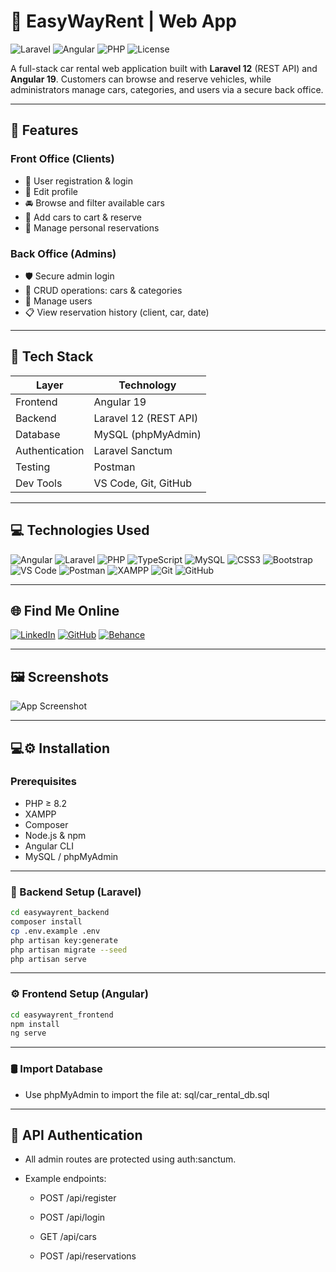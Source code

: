 # 🚗 EasyWayRent | Web App

![Laravel](https://img.shields.io/badge/Laravel-v12-red?style=flat-square&logo=laravel)
![Angular](https://img.shields.io/badge/Angular-v19-DD0031?style=flat-square&logo=angular)
![PHP](https://img.shields.io/badge/Angular-v19-DD0031?style=flat-square&logo=php)
![License](https://img.shields.io/badge/license-MIT-blue.svg?style=flat-square)

A full-stack car rental web application built with **Laravel 12** (REST API) and **Angular 19**. Customers can browse and reserve vehicles, while administrators manage cars, categories, and users via a secure back office.

---

## 🌟 Features

### Front Office (Clients)
- 🔐 User registration & login
- 🪪 Edit profile
- 🚘 Browse and filter available cars
- 🛒 Add cars to cart & reserve
- 📆 Manage personal reservations

### Back Office (Admins)
- 🛡️ Secure admin login
- 📁 CRUD operations: cars & categories
- 👤 Manage users
- 📋 View reservation history (client, car, date)

---

## 🧰 Tech Stack

| Layer         | Technology              |
|---------------|--------------------------|
| Frontend      | Angular 19               |
| Backend       | Laravel 12 (REST API)    |
| Database      | MySQL (phpMyAdmin)       |
| Authentication| Laravel Sanctum          |
| Testing       | Postman  |
| Dev Tools     | VS Code, Git, GitHub     |

---

## 💻 Technologies Used

![Angular](https://img.shields.io/badge/Angular-DD0031?style=for-the-badge&logo=angular&logoColor=white)
![Laravel](https://img.shields.io/badge/Laravel-F55247?style=for-the-badge&logo=laravel&logoColor=white)
![PHP](https://img.shields.io/badge/PHP-8892BF?style=for-the-badge&logo=php&logoColor=white)
![TypeScript](https://img.shields.io/badge/TypeScript-3178C6?style=for-the-badge&logo=typescript&logoColor=white)
![MySQL](https://img.shields.io/badge/MySQL-00758F?style=for-the-badge&logo=mysql&logoColor=white)
![CSS3](https://img.shields.io/badge/CSS3-264de4?style=for-the-badge&logo=css3&logoColor=white)
![Bootstrap](https://img.shields.io/badge/Bootstrap-7952B3?style=for-the-badge&logo=bootstrap&logoColor=white)
![VS Code](https://img.shields.io/badge/VSCode-007ACC?style=for-the-badge&logo=visual-studio-code&logoColor=white)
![Postman](https://img.shields.io/badge/Postman-FF6C37?style=for-the-badge&logo=postman&logoColor=white)
![XAMPP](https://img.shields.io/badge/XAMPP-FB7A24?style=for-the-badge&logo=xampp&logoColor=white)
![Git](https://img.shields.io/badge/Git-F05032?style=for-the-badge&logo=git&logoColor=white)
![GitHub](https://img.shields.io/badge/GitHub-181717?style=for-the-badge&logo=github)

---

## 🌐 Find Me Online

[![LinkedIn](https://img.shields.io/badge/LinkedIn-Connect-blue?style=for-the-badge&logo=linkedin)](https://www.linkedin.com/in/benabdallahamir)
[![GitHub](https://img.shields.io/badge/GitHub-Profil-black?style=for-the-badge&logo=github)](https://github.com/BenAbdallahAmir)
[![Behance](https://img.shields.io/badge/Behance-Portfolio-1769ff?style=for-the-badge&logo=behance)](https://www.behance.net/aba_artworks)

---

## 🖼️ Screenshots

![App Screenshot](blob:https://web.whatsapp.com/04778618-9389-4fd5-94ba-7bee419e286a)

---

## 💻⚙️ Installation

### Prerequisites

- PHP ≥ 8.2  
- XAMPP
- Composer  
- Node.js & npm  
- Angular CLI  
- MySQL / phpMyAdmin

---

### 🔧 Backend Setup (Laravel)

```bash
cd easywayrent_backend
composer install
cp .env.example .env
php artisan key:generate
php artisan migrate --seed
php artisan serve
```
---

### ⚙️ Frontend Setup (Angular)

```bash
cd easywayrent_frontend
npm install
ng serve
```
---

### 🛢️ Import Database

- Use phpMyAdmin to import the file at: sql/car_rental_db.sql  

---

## 🔐 API Authentication

- All admin routes are protected using auth:sanctum.

- Example endpoints:
  - POST /api/register

  - POST /api/login

  - GET /api/cars

  - POST /api/reservations
